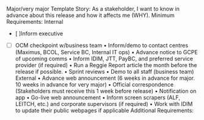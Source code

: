 Major/very major Template
Story:
As a stakeholder, I want to know in advance about this release and how it affects me (WHY). 
Minimum Requirements:
Internal
- [ ]Inform executive
- [ ]	OCM checkpoint w/business team
•	Inform/demo to contact centres (Maximus, BCOL, Service BC, Internal IT ops)
•	Advance notice to GCPE of upcoming comms
•	Inform IDIM, JTT, PayBC, and preferred service provider (if required) 
•	Run a Reggie Report article the month before the release if possible. 
•	Sprint reviews
•	Demo to all staff (business team)
External
•	Advance web announcement (6 weeks in advance for major. 10 weeks in advance for very major)
•	Official correspondence (Stakeholders must receive this 1 week before release)
•	Notification on app
•	Go-live web announcement
•	Inform screen scrapers (ALF, LEITCH, etc.) and corporate supervisors (if required)
•	Work with IDIM to update their public webpages if applicable
Additional Requirements:
